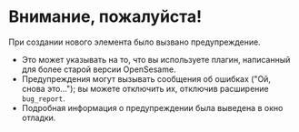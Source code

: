 # Внимание, пожалуйста!

При создании нового элемента было вызвано предупреждение.

- Это может указывать на то, что вы используете плагин, написанный для более старой версии OpenSesame.
- Предупреждения могут вызывать сообщения об ошибках ("Ой, снова это..."); вы можете отключить их, отключив расширение `bug_report`.
- Подробная информация о предупреждении была выведена в окно отладки.